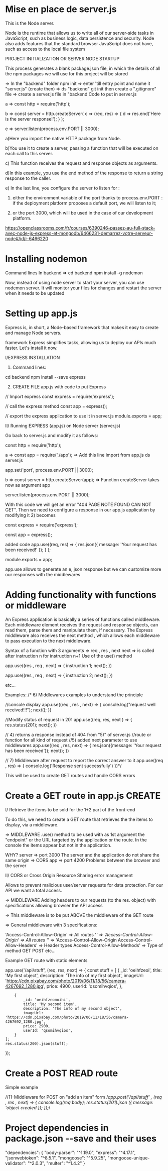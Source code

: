 # Mise en place de server.js

This is the Node server.

Node is the runtime that allows us to write all of our server-side tasks in JavaScript, such as business logic, data persistence and security. Node also adds features that the standard browser JavaScript does not have, such as access to the local file system


PROJECT INITIALIZATION OR SERVER NODE STARTUP

This process generates a blank package.json file, in which the details of all the npm packages we will use for this project will be stored

=> In the "backend" folder npm init
=> enter 'till entry point and name it "server.js" (create then)
=> ds "backend" git init then create a ".gitignore" file
=> create a server.js file in "backend
Code to put in server.js

a => const http = require('http');

b => const server = http.createServer(
    c => (req, res) => 
    {
     d => res.end('Here is the server response!');
    }
);

e => server.listen(process.env.PORT || 3000);

a)Here you import the native HTTP package from Node. 

b)You use it to create a server, passing a function that will be executed on each call to this server. 

c) This function receives the request and response objects as arguments. 

d)In this example, you use the end method of the response to return a string response to the caller.

e) In the last line, you configure the server to listen for :

1) either the environment variable of the port thanks to process.env.PORT : if the deployment platform proposes a default port, we will listen to it;

2) or the port 3000, which will be used in the case of our development platform.

https://openclassrooms.com/fr/courses/6390246-passez-au-full-stack-avec-node-js-express-et-mongodb/6466231-demarrez-votre-serveur-node#/id/r-6466220



# Installing nodemon
Command lines
In backend => cd backend
npm install -g nodemon

Now, instead of using node server to start your server, you can use nodemon server. It will monitor your files for changes and restart the server when it needs to be updated

# Setting up app.js

Express is, in short, a Node-based framework that makes it easy to create and manage Node servers.

framework Express simplifies tasks, allowing us to deploy our APIs much faster. Let's install it now.

I/EXPRESS INSTALLATION

1) Command lines:

cd backend
npm install --save express

2) CREATE FILE app.js with code to put Express
 
// Import express
const express = require('express');

// call the express method
const app = express();

// export the express application to use it in server.js
module.exports = app;


II/ Running EXPRESS (app.js) on Node server (server.js)

Go back to server.js and modify it as follows:

const http = require('http');

a => const app = require('./app'); => Add this line import from app.js ds server.js

app.set('port', process.env.PORT || 3000);

b => const server = http.createServer(app); => Function createServer takes now as argument app

server.listen(process.env.PORT || 3000);

With this code we will get an error "404 PAGE NOTE FOUND CAN NOT GET".
Then we need to configure a response in our app.js application by modifying it 2) becomes

const express = require('express');

const app = express();

added code
app.use((req, res) => 
 {
    res.json({ message: 'Your request has been received!' }); 
 }
);

module.exports = app;

app.use allows to generate an e, json response but we can customize more our responses with the middlewares


# Adding functionality with functions or middleware

An Express application is basically a series of functions called middleware. Each middleware element receives the request and response objects, can read them, parse them and manipulate them, if necessary. The Express middleware also receives the next method , which allows each middleware to pass execution to the next middleware.

Syntax of a function with 3 arguments => req , res , next
next => is called after instruction n for instruction n+1
Use of the use() method

app.use((res , req , next) => {
 instruction 1;
 next();
})

app.use((res , req , next) => {
 instruction 2;
 next();
})

etc...

Examples:
/* 6) Middlewares examples to understand the principle

//console display
app.use((req , res , next) => {
  console.log("request well received!!!");
  next();
})

//Modify status of request in 201
app.use((req, res, next ) => {
    res.status(201);
    next();
})

// 4) returns a response instead of 404 from "5)" of server.js
//route or function for all kind of request
//5) added next parameter to use middlewares
app.use((req , res, next) => {
    res.json({message: 'Your request has been received'});
    next();
})

// 7) Middleware after request to report the correct answer to it
app.use((req , res) => {
    console.log('Response sent successfully')
})*/


This will be used to create GET routes and handle CORS errors

# Create a GET route in app.js CREATE

I/ Retrieve the items to be sold for the 1+2 part of the front-end

To do this, we need to create a GET route that retrieves the 
the items to display, via a middleware.

=> MIDDLEWARE .use() method to be used with as 1st argument the "endpoint" or the URL targeted by the application
or the route.
In the console the items appear but not in the application.

WHY? server => port 3000 The server and the application do not share the same origin => CORS
     app => port 4200 Problems between the browser and the server


II/ CORS or Cross Origin Resource Sharing error management

Allows to prevent malicious user/server requests for data protection.
For our API we want a total access.

=> MIDDLEWARE Adding headers to our requests (to the res. object) with specifications allowing 
browser the API access

=> This middleware is to be put ABOVE the middleware of the GET route

=> General middleware with 3 specifications:

'Access-Control-Allow-Origin' => All routes '*' => 'Access-Control-Allow-Origin' => All routes '*' => 'Access-Control-Allow-Origin
Access-Control-Allow-Headers' => Header types
Access-Control-Allow-Methods' => Type of method GET POST etc...

Example GET route with static elements

app.use('/api/stuff', (req, res, next) => {
    const stuff = [
        {
            _id: 'oeihfzeoi',
            title: 'My first object',
            description: 'The info of my first object',
            imageUrl: 'https://cdn.pixabay.com/photo/2019/06/11/18/56/camera-4267692_1280.jpg',
            price: 4900,
            userId: 'qsomihvqios',
        },

        {
            _id: 'oeihfzeomoihi',
            title: 'My second item',
            description: 'The info of my second object',
            imageUrl: 'https://cdn.pixabay.com/photo/2019/06/11/18/56/camera-4267692_1280.jpg',
            price: 2900,
            userId: 'qsomihvqios',
        }
    ];
    res.status(200).json(stuff);

});

# Create a POST READ route

Simple example

//11-Middleware for POST on "add an item" form
/*app.post('/api/stuff' , (req , res , next) => {
    console.log(req.body);
    res.status(201).json ({
     message: 'object created
   });
});*/

# Project dependencies in package.json --save and their uses

"dependencies": {
    "body-parser": "^1.19.0",
    "express": "^4.17.1",
    "jsonwebtoken": "^8.5.1",
    "mongoose": "^5.9.25",
    "mongoose-unique-validator": "^2.0.3",
    "multer": "^1.4.2"
}